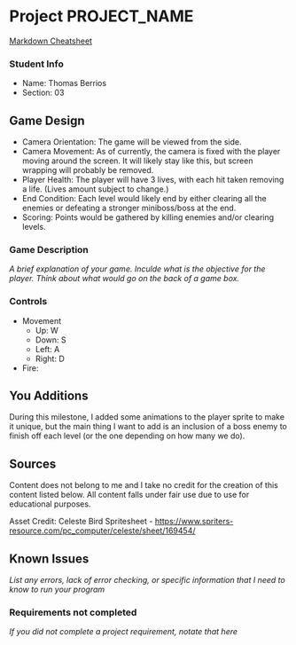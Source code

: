 # Project PROJECT_NAME

[Markdown Cheatsheet](https://github.com/adam-p/markdown-here/wiki/Markdown-Here-Cheatsheet)

### Student Info

-   Name: Thomas Berrios
-   Section: 03

## Game Design

-   Camera Orientation: The game will be viewed from the side.
-   Camera Movement: As of currently, the camera is fixed with the player moving around the screen. It will likely stay like this, but screen wrapping will probably be removed.
-   Player Health: The player will have 3 lives, with each hit taken removing a life. (Lives amount subject to change.)
-   End Condition: Each level would likely end by either clearing all the enemies or defeating a stronger miniboss/boss at the end.
-   Scoring: Points would be gathered by killing enemies and/or clearing levels.

### Game Description

_A brief explanation of your game. Inculde what is the objective for the player. Think about what would go on the back of a game box._

### Controls

-   Movement
    -   Up: W
    -   Down: S
    -   Left: A
    -   Right: D
-   Fire: 

## You Additions

During this milestone, I added some animations to the player sprite to make it unique, but the main thing I want to add is an inclusion of a boss enemy to finish off each level (or the one depending on how many we do).

## Sources

Content does not belong to me and I take no credit for the creation of this content listed below. All content falls under fair use due to use for educational purposes. 

Asset Credit:
    Celeste Bird Spritesheet - https://www.spriters-resource.com/pc_computer/celeste/sheet/169454/

## Known Issues

_List any errors, lack of error checking, or specific information that I need to know to run your program_

### Requirements not completed

_If you did not complete a project requirement, notate that here_

